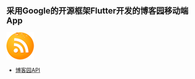 ## 采用Google的开源框架Flutter开发的博客园移动端App

![](https://raw.githubusercontent.com/Blue-Oranges/CnblogApp/master/IMG/cnblog.pic.png)

+ [博客园API](http://openapi.cnblogs.com/)
